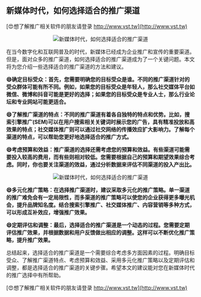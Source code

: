 ## **新媒体时代，如何选择适合的推广渠道**

[😍想了解推广相关软件的朋友请登录 http://www.vst.tw](http://www.vst.tw)

 <center><img src="https://vst.tw/MP4/tuiguang/png/7.png" alt="新媒体时代，如何选择适合的推广渠道"></center>

在当今数字化和互联网普及的时代，新媒体已经成为企业推广和宣传的重要渠道。但是，面对众多的推广渠道，如何选择适合的推广渠道成为了一个关键问题。本文将为您介绍一些选择适合的推广渠道的方法和建议。

**😄确定目标受众：首先，您需要明确您的目标受众是谁。不同的推广渠道针对的受众群体可能有所不同。例如，如果您的目标受众是年轻人，那么社交媒体平台如微信、微博和抖音可能是更好的选择；如果您的目标受众是专业人士，那么行业论坛和专业网站可能更适合。**

**😄了解推广渠道的特点：不同的推广渠道有着各自独特的特点和优势。比如，搜索引擎推广(SEM)可以在用户搜索相关关键词时展示您的广告，具有精准投放和高效果的特点；社交媒体推广则可以通过社交网络的传播效应扩大影响力。了解每个渠道的特点，可以帮助您更好地选择适合的推广方式。**

**😄考虑预算和效益：推广渠道的选择还需考虑您的预算和效益。有些渠道可能需要投入较高的费用，而有些则相对较低。您需要根据自己的预算和期望效果综合考虑。同时，你也要关注渠道的效益，通过分析数据来评估不同渠道的投入产出比。**

 <center><img src="https://vst.tw/MP4/tuiguang/png/0.png" alt="新媒体时代，如何选择适合的推广渠道"></center>

**😄多元化推广策略：在选择推广渠道时，建议采取多元化的推广策略。单一渠道的推广难免会有一定局限性，而多渠道的推广策略可以使您的企业获得更多曝光机会，提升品牌知名度。结合搜索引擎推广、社交媒体推广、内容营销等多种方式，可以形成互补效应，增强推广效果。**

**😄定期评估和调整：最后，选择适合的推广渠道是一个动态的过程。您需要定期评估推广效果，并根据数据和用户反馈做出相应的调整。这样可以不断优化推广策略，提升推广效果。**

总结起来，选择适合的推广渠道是一个需要综合考虑多方面因素的过程。明确目标受众、了解推广渠道特点、考虑预算和效益、采用多元化推广策略以及定期评估和调整，都是选择适合的推广渠道的关键步骤。希望本文的建议能对您在新媒体时代的推广选择中有所帮助。

[😍想了解推广相关软件的朋友请登录 http://www.vst.tw](http://www.vst.tw)



